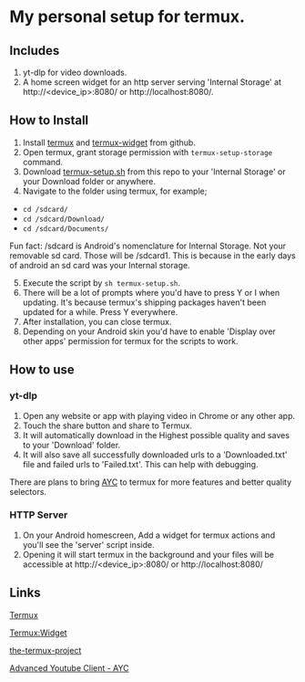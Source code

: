 # My personal setup for termux.

## Includes

1. yt-dlp for video downloads.
2. A home screen widget for an http server serving 'Internal Storage' at http://\<device_ip>:8080/ or http://localhost:8080/.

## How to Install

1. Install [termux](https://github.com/termux/termux-app/releases/latest) and [termux-widget](https://github.com/termux/termux-widget/releases/latest) from github.
2. Open termux, grant storage permission with `termux-setup-storage` command.
3. Download [termux-setup.sh](https://github.com/adithya-s-sekhar/termux-setup/raw/main/termux-setup.sh) from this repo to your 'Internal Storage' or your Download folder or anywhere.
4. Navigate to the folder using termux, for example;
  - `cd /sdcard/`
  - `cd /sdcard/Download/`
  - `cd /sdcard/Documents/`

Fun fact: /sdcard is Android's nomenclature for Internal Storage. Not your removable sd card. Those will be /sdcard1. This is because in the early days of android an sd card was your Internal storage.

5. Execute the script by `sh termux-setup.sh`.
6. There will be a lot of prompts where you'd have to press Y or I when updating. It's because termux's shipping packages haven't been updated for a while. Press Y everywhere.
7. After installation, you can close termux.
8. Depending on your Android skin you'd have to enable 'Display over other apps' permission for termux for the scripts to work.

## How to use

### yt-dlp
1. Open any website or app with playing video in Chrome or any other app.
2. Touch the share button and share to Termux.
3. It will automatically download in the Highest possible quality and saves to your 'Download' folder.
4. It will also save all successfully downloaded urls to a 'Downloaded.txt' file and failed urls to 'Failed.txt'. This can help with debugging.

There are plans to bring [AYC](https://github.com/adithya-s-sekhar/advanced-youtube-client-ayc) to termux for more features and better quality selectors.

### HTTP Server
1. On your Android homescreen, Add a widget for termux actions and you'll see the 'server' script inside.
2. Opening it will start termux in the background and your files will be accessible at http://\<device_ip>:8080/ or http://localhost:8080/

## Links

[Termux](https://github.com/termux/termux-app/)

[Termux:Widget](https://github.com/termux/termux-widget/)

[the-termux-project](https://github.com/adithya-s-sekhar/the-termux-project/)

[Advanced Youtube Client - AYC](https://github.com/adithya-s-sekhar/advanced-youtube-client-ayc/)
